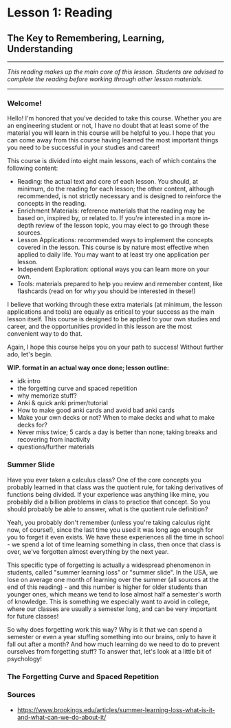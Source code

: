 # Lesson 1: Reading
## The Key to Remembering, Learning, Understanding
---

*This reading makes up the main core of this lesson. Students are advised to complete the reading before working through other lesson materials.*

---

### Welcome!

Hello! I'm honored that you've decided to take this course.
Whether you are an engineering student or not, I have no doubt that at least some of the material you will learn in this course will be helpful to you.
I hope that you can come away from this course having learned the most important things you need to be successful in your studies and career!

This course is divided into eight main lessons, each of which contains the following content:

- Reading: the actual text and core of each lesson. You should, at minimum, do the reading for each lesson; the other content, although recommended, is not strictly necessary and is designed to reinforce the concepts in the reading.
- Enrichment Materials: reference materials that the reading may be based on, inspired by, or related to. If you're interested in a more in-depth review of the lesson topic, you may elect to go through these sources.
- Lesson Applications: recommended ways to implement the concepts covered in the lesson. This course is by nature most effective when applied to daily life. You may want to at least try one application per lesson.
- Independent Exploration: optional ways you can learn more on your own.
- Tools: materials prepared to help you review and remember content, like flashcards (read on for why you should be interested in these!)

I believe that working through these extra materials (at minimum, the lesson applications and tools) are equally as critical to your success as the main lesson itself.
This course is designed to be applied to your own studies and career, and the opportunities provided in this lesson are the most convenient way to do that.

Again, I hope this course helps you on your path to success! Without further ado, let's begin.

**WIP. format in an actual way once done; lesson outline:**
- idk intro
- the forgetting curve and spaced repetition
- why memorize stuff?
- Anki & quick anki primer/tutorial
- How to make good anki cards and avoid bad anki cards
- Make your own decks or not? When to make decks and what to make decks for?
- Never miss twice; 5 cards a day is better than none; taking breaks and recovering from inactivity
- questions/further materials

### Summer Slide

Have you ever taken a calculus class? One of the core concepts you probably learned in that class was the quotient rule, for taking derivatives of functions being divided.
If your experience was anything like mine, you probably did a billion problems in class to practice that concept.
So you should probably be able to answer, what is the quotient rule definition?

Yeah, you probably don't remember (unless you're taking calculus right now, of course!), since the last time you used it was long ago enough for you to forget it even exists.
We have these experiences all the time in school - we spend a lot of time learning something in class, then once that class is over, we've forgotten almost everything by the next year.

This specific type of forgetting is actually a widespread phenomenon in students, called "summer learning loss" or "summer slide".
In the USA, we lose on average one month of learning over the summer (all sources at the end of this reading) - and this number is higher for older students than younger ones, which means we tend to lose almost half a semester's worth of knowledge.
This is something we especially want to avoid in college, where our classes are usually a semester long, and can be very important for future classes!

So why does forgetting work this way? Why is it that we can spend a semester or even a year stuffing something into our brains, only to have it fall out after a month?
And how much learning do we need to do to prevent ourselves from forgetting stuff? To answer that, let's look at a little bit of psychology!

### The Forgetting Curve and Spaced Repetition



### Sources
- https://www.brookings.edu/articles/summer-learning-loss-what-is-it-and-what-can-we-do-about-it/
